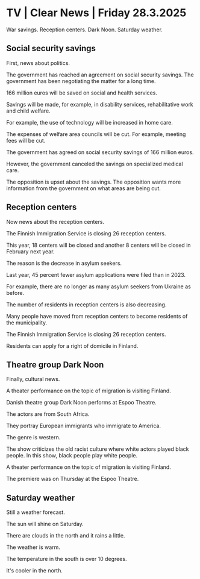# TV \| Clear News \| Friday 28.3.2025

War savings. Reception centers. Dark Noon. Saturday weather.

## Social security savings

First, news about politics.

The government has reached an agreement on social security savings. The government has been negotiating the matter for a long time.

166 million euros will be saved on social and health services.

Savings will be made, for example, in disability services, rehabilitative work and child welfare.

For example, the use of technology will be increased in home care.

The expenses of welfare area councils will be cut. For example, meeting fees will be cut.

The government has agreed on social security savings of 166 million euros.

However, the government canceled the savings on specialized medical care.

The opposition is upset about the savings. The opposition wants more information from the government on what areas are being cut.

## Reception centers

Now news about the reception centers.

The Finnish Immigration Service is closing 26 reception centers.

This year, 18 centers will be closed and another 8 centers will be closed in February next year.

The reason is the decrease in asylum seekers.

Last year, 45 percent fewer asylum applications were filed than in 2023.

For example, there are no longer as many asylum seekers from Ukraine as before.

The number of residents in reception centers is also decreasing.

Many people have moved from reception centers to become residents of the municipality.

The Finnish Immigration Service is closing 26 reception centers.

Residents can apply for a right of domicile in Finland.

## Theatre group Dark Noon

Finally, cultural news.

A theater performance on the topic of migration is visiting Finland.

Danish theatre group Dark Noon performs at Espoo Theatre.

The actors are from South Africa.

They portray European immigrants who immigrate to America.

The genre is western.

The show criticizes the old racist culture where white actors played black people. In this show, black people play white people.

A theater performance on the topic of migration is visiting Finland.

The premiere was on Thursday at the Espoo Theatre.

## Saturday weather

Still a weather forecast.

The sun will shine on Saturday.

There are clouds in the north and it rains a little.

The weather is warm.

The temperature in the south is over 10 degrees.

It's cooler in the north.

